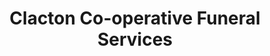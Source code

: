 ---
title: "Clacton Co-operative Funeral Services"
url: /clacton-on-sea/clacton-co-operative-funeral-services/
shop: Bestattungen
---